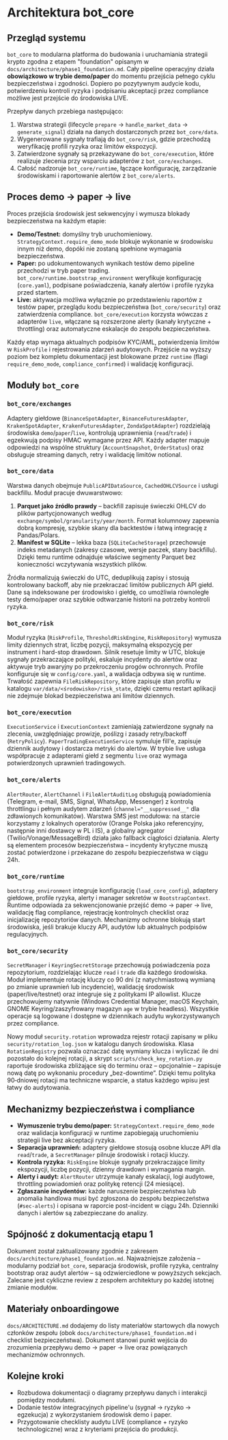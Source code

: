 # Architektura bot_core

## Przegląd systemu

`bot_core` to modularna platforma do budowania i uruchamiania strategii krypto zgodna z etapem "foundation" opisanym w `docs/architecture/phase1_foundation.md`. Cały pipeline operacyjny działa **obowiązkowo w trybie demo/paper** do momentu przejścia pełnego cyklu bezpieczeństwa i zgodności. Dopiero po pozytywnym audycie kodu, potwierdzeniu kontroli ryzyka i podpisaniu akceptacji przez compliance możliwe jest przejście do środowiska LIVE.

Przepływ danych przebiega następująco:

1. Warstwa strategii (lifecycle `prepare` → `handle_market_data` → `generate_signal`) działa na danych dostarczonych przez `bot_core/data`.
2. Wygenerowane sygnały trafiają do `bot_core/risk`, gdzie przechodzą weryfikację profili ryzyka oraz limitów ekspozycji.
3. Zatwierdzone sygnały są przekazywane do `bot_core/execution`, które realizuje zlecenia przy wsparciu adapterów z `bot_core/exchanges`.
4. Całość nadzoruje `bot_core/runtime`, łączące konfigurację, zarządzanie środowiskami i raportowanie alertów z `bot_core/alerts`.

## Proces demo → paper → live

Proces przejścia środowisk jest sekwencyjny i wymusza blokady bezpieczeństwa na każdym etapie:

- **Demo/Testnet:** domyślny tryb uruchomieniowy. `StrategyContext.require_demo_mode` blokuje wykonanie w środowisku innym niż demo, dopóki nie zostaną spełnione wymagania bezpieczeństwa.
- **Paper:** po udokumentowanych wynikach testów demo pipeline przechodzi w tryb paper trading. `bot_core/runtime.bootstrap_environment` weryfikuje konfigurację (`core.yaml`), podpisane poświadczenia, kanały alertów i profile ryzyka przed startem.
- **Live:** aktywacja możliwa wyłącznie po przedstawieniu raportów z testów paper, przeglądu kodu bezpieczeństwa (`bot_core/security`) oraz zatwierdzenia compliance. `bot_core/execution` korzysta wówczas z adapterów `live`, włączane są rozszerzone alerty (kanały krytyczne + throttling) oraz automatyczne eskalacje do zespołu bezpieczeństwa.

Każdy etap wymaga aktualnych podpisów KYC/AML, potwierdzenia limitów w `RiskProfile` i rejestrowania zdarzeń audytowych. Przejście na wyższy poziom bez kompletu dokumentacji jest blokowane przez `runtime` (flagi `require_demo_mode`, `compliance_confirmed`) i walidację konfiguracji.

## Moduły `bot_core`

### `bot_core/exchanges`

Adaptery giełdowe (`BinanceSpotAdapter`, `BinanceFuturesAdapter`, `KrakenSpotAdapter`, `KrakenFuturesAdapter`, `ZondaSpotAdapter`) rozdzielają środowiska `demo`/`paper`/`live`, kontrolują uprawnienia (`read`/`trade`) i egzekwują podpisy HMAC wymagane przez API. Każdy adapter mapuje odpowiedzi na wspólne struktury (`AccountSnapshot`, `OrderStatus`) oraz obsługuje streaming danych, retry i walidację limitów notional.

### `bot_core/data`

Warstwa danych obejmuje `PublicAPIDataSource`, `CachedOHLCVSource` i usługi backfillu. Moduł pracuje dwuwarstwowo:

1. **Parquet jako źródło prawdy** – backfill zapisuje świeczki OHLCV do plików partycjonowanych według `exchange/symbol/granularity/year/month`. Format kolumnowy zapewnia dobrą kompresję, szybkie skany dla backtestów i łatwą integrację z Pandas/Polars.
2. **Manifest w SQLite** – lekka baza (`SQLiteCacheStorage`) przechowuje indeks metadanych (zakresy czasowe, wersje paczek, stany backfillu). Dzięki temu runtime odnajduje właściwe segmenty Parquet bez konieczności wczytywania wszystkich plików.

Źródła normalizują świeczki do UTC, deduplikują zapisy i stosują kontrolowany backoff, aby nie przekraczać limitów publicznych API giełd. Dane są indeksowane per środowisko i giełdę, co umożliwia równoległe testy demo/paper oraz szybkie odtwarzanie historii na potrzeby kontroli ryzyka.

### `bot_core/risk`

Moduł ryzyka (`RiskProfile`, `ThresholdRiskEngine`, `RiskRepository`) wymusza limity dziennych strat, liczbę pozycji, maksymalną ekspozycję per instrument i hard-stop drawdown. Silnik resetuje limity w UTC, blokuje sygnały przekraczające polityki, eskaluje incydenty do alertów oraz aktywuje tryb awaryjny po przekroczeniu progów ochronnych. Profile konfiguruje się w `config/core.yaml`, a walidacja odbywa się w runtime. Trwałość zapewnia `FileRiskRepository`, które zapisuje stan profilu w katalogu `var/data/<środowisko>/risk_state`, dzięki czemu restart aplikacji nie zdejmuje blokad bezpieczeństwa ani limitów dziennych.

### `bot_core/execution`

`ExecutionService` i `ExecutionContext` zamieniają zatwierdzone sygnały na zlecenia, uwzględniając prowizje, poślizg i zasady retry/backoff (`RetryPolicy`). `PaperTradingExecutionService` symuluje fill'e, zapisuje dziennik audytowy i dostarcza metryki do alertów. W trybie live usługa współpracuje z adapterami giełd z segmentu `live` oraz wymaga potwierdzonych uprawnień tradingowych.

### `bot_core/alerts`

`AlertRouter`, `AlertChannel` i `FileAlertAuditLog` obsługują powiadomienia (Telegram, e-mail, SMS, Signal, WhatsApp, Messenger) z kontrolą throttlingu i pełnym audytem zdarzeń (`channel="__suppressed__"` dla zdławionych komunikatów). Warstwa SMS jest modułowa: na starcie korzystamy z lokalnych operatorów (Orange Polska jako referencyjny, następnie inni dostawcy w PL i IS), a globalny agregator (Twilio/Vonage/MessageBird) działa jako fallback ciągłości działania. Alerty są elementem procesów bezpieczeństwa – incydenty krytyczne muszą zostać potwierdzone i przekazane do zespołu bezpieczeństwa w ciągu 24h.

### `bot_core/runtime`

`bootstrap_environment` integruje konfigurację (`load_core_config`), adaptery giełdowe, profile ryzyka, alerty i manager sekretów w `BootstrapContext`. Runtime odpowiada za sekwencjonowanie przejść demo → paper → live, walidację flag compliance, rejestrację kontrolnych checklist oraz inicjalizację repozytoriów danych. Mechanizmy ochronne blokują start środowiska, jeśli brakuje kluczy API, audytów lub aktualnych podpisów regulacyjnych.

### `bot_core/security`

`SecretManager` i `KeyringSecretStorage` przechowują poświadczenia poza repozytorium, rozdzielając klucze `read` i `trade` dla każdego środowiska. Moduł implementuje rotację kluczy co 90 dni (z natychmiastową wymianą po zmianie uprawnień lub incydencie), walidację środowisk (paper/live/testnet) oraz integruje się z politykami IP allowlist. Klucze przechowujemy natywnie (Windows Credential Manager, macOS Keychain, GNOME Keyring/zaszyfrowany magazyn `age` w trybie headless). Wszystkie operacje są logowane i dostępne w dziennikach audytu wykorzystywanych przez compliance.

Nowy moduł `security.rotation` wprowadza rejestr rotacji zapisany w pliku `security/rotation_log.json` w katalogu danych środowiska. Klasa `RotationRegistry` pozwala oznaczać datę wymiany klucza i wyliczać ile dni pozostało do kolejnej rotacji, a skrypt `scripts/check_key_rotation.py` raportuje środowiska zbliżające się do terminu oraz – opcjonalnie – zapisuje nową datę po wykonaniu procedury „bez-downtime”. Dzięki temu polityka 90‑dniowej rotacji ma techniczne wsparcie, a status każdego wpisu jest łatwy do audytowania.

## Mechanizmy bezpieczeństwa i compliance

- **Wymuszenie trybu demo/paper:** `StrategyContext.require_demo_mode` oraz walidacja konfiguracji w runtime zapobiegają uruchomieniu strategii live bez akceptacji ryzyka.
- **Separacja uprawnień:** adaptery giełdowe stosują osobne klucze API dla `read`/`trade`, a `SecretManager` pilnuje środowisk i rotacji kluczy.
- **Kontrola ryzyka:** `RiskEngine` blokuje sygnały przekraczające limity ekspozycji, liczbę pozycji, dzienny drawdown i wymagania margin.
- **Alerty i audyt:** `AlertRouter` utrzymuje kanały eskalacji, logi audytowe, throttling powiadomień oraz politykę retencji (24 miesiące).
- **Zgłaszanie incydentów:** każde naruszenie bezpieczeństwa lub anomalia handlowa musi być zgłoszona do zespołu bezpieczeństwa (`#sec-alerts`) i opisana w raporcie post-incident w ciągu 24h. Dzienniki danych i alertów są zabezpieczane do analizy.

## Spójność z dokumentacją etapu 1

Dokument został zaktualizowany zgodnie z zakresem `docs/architecture/phase1_foundation.md`. Najważniejsze założenia – modularny podział `bot_core`, separacja środowisk, profile ryzyka, centralny bootstrap oraz audyt alertów – są odzwierciedlone w powyższych sekcjach. Zalecane jest cykliczne review z zespołem architektury po każdej istotnej zmianie modułów.

## Materiały onboardingowe

`docs/ARCHITECTURE.md` dodajemy do listy materiałów startowych dla nowych członków zespołu (obok `docs/architecture/phase1_foundation.md` i checklist bezpieczeństwa). Dokument stanowi punkt wejścia do zrozumienia przepływu demo → paper → live oraz powiązanych mechanizmów ochronnych.

## Kolejne kroki

- Rozbudowa dokumentacji o diagramy przepływu danych i interakcji pomiędzy modułami.
- Dodanie testów integracyjnych pipeline'u (sygnał → ryzyko → egzekucja) z wykorzystaniem środowisk demo i paper.
- Przygotowanie checklisty audytu LIVE (compliance + ryzyko technologiczne) wraz z kryteriami przejścia do produkcji.
